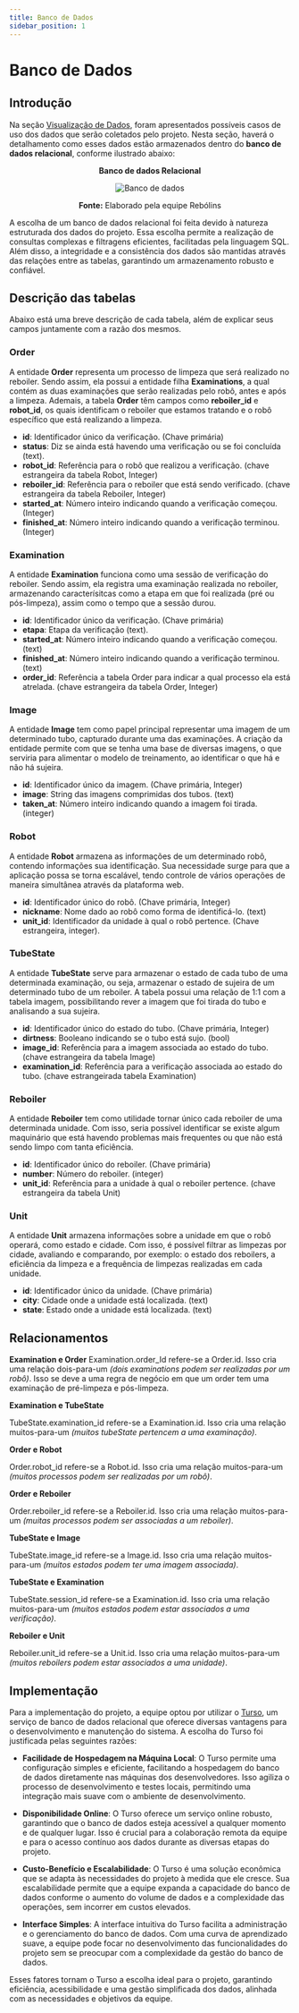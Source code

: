 ```yaml
---
title: Banco de Dados
sidebar_position: 1
---
```



# Banco de Dados

## Introdução

Na seção [Visualização de Dados](/Sprint-3/visualizacao-de-dados.md), foram apresentados possíveis casos de uso dos dados que serão coletados pelo projeto. Nesta seção, haverá o detalhamento como esses dados estão armazenados dentro do **banco de dados relacional**, conforme ilustrado abaixo:

<div align="center">

**Banco de dados Relacional**

![Banco de dados](/img/banco-de-dados-v2.png)


**Fonte:** Elaborado pela equipe Rebólins

</div>

A escolha de um banco de dados relacional foi feita devido à natureza estruturada dos dados do projeto. Essa escolha permite a realização de consultas complexas e filtragens eficientes, facilitadas pela linguagem SQL. Além disso, a integridade e a consistência dos dados são mantidas através das relações entre as tabelas, garantindo um armazenamento robusto e confiável.

## Descrição das tabelas

Abaixo está uma breve descrição de cada tabela, além de explicar seus campos juntamente com a razão dos mesmos.

### Order

A entidade **Order** representa um processo de limpeza que será realizado no reboiler. Sendo assim, ela possui a entidade filha **Examinations**, a qual contém as duas examinações que serão realizadas pelo robô, antes e após a limpeza. Ademais, a tabela **Order** têm campos como **reboiler_id**  e **robot_id**, os quais identificam o reboiler que estamos tratando e o robô específico que está realizando a limpeza. 

- **id**: Identificador único da verificação. (Chave primária)
- **status**: Diz se ainda está havendo uma verificação ou se foi concluída (text).
- **robot_id**: Referência para o robô que realizou a verificação. (chave estrangeira da tabela Robot, Integer)
- **reboiler_id**: Referência para o reboiler que está sendo verificado. (chave estrangeira da tabela Reboiler, Integer)
- **started_at**: Número inteiro indicando quando a verificação começou. (Integer)
- **finished_at**: Número inteiro indicando quando a verificação terminou. (Integer)

### Examination

A entidade **Examination** funciona como uma sessão de verificação do reboiler. Sendo assim, ela registra uma examinação realizada no reboiler, armazenando caracterísitcas como a etapa em que foi realizada (pré ou pós-limpeza), assim como o tempo que a sessão durou.

- **id**: Identificador único da verificação. (Chave primária)
- **etapa**: Etapa da verificação (text).
- **started_at**: Número inteiro indicando quando a verificação começou. (text)
- **finished_at**: Número inteiro indicando quando a verificação terminou. (text)
- **order_id**: Referência a tabela Order para indicar a qual processo ela está atrelada. (chave estrangeira da tabela Order, Integer)

### Image

A entidade **Image** tem como papel principal representar uma imagem de um determinado tubo, capturado durante uma das examinações. A criação da entidade permite com que se tenha uma base de diversas imagens, o que serviria para alimentar o modelo de treinamento, ao identificar o que há e não há sujeira. 

- **id**: Identificador único da imagem. (Chave primária, Integer)
- **image**: String das imagens comprimidas dos tubos. (text)
- **taken_at**: Número inteiro indicando quando a imagem foi tirada. (integer)


### Robot

A entidade **Robot** armazena as informações de um determinado robô, contendo informações sua identificação. Sua necessidade surge para que a aplicação possa se torna escalável, tendo controle de vários operações de maneira simultânea através da plataforma web.

- **id**: Identificador único do robô. (Chave primária, Integer)
- **nickname**: Nome dado ao robô como forma de identificá-lo. (text)
- **unit_id**: Identificador da unidade à qual o robô pertence. (Chave estrangeira, integer).

### TubeState

A entidade **TubeState** serve para armazenar o estado de cada tubo de uma determinada examinação, ou seja, armazenar o estado de sujeira de um determinado tubo de um reboiler. A tabela possui uma relação de 1:1 com a tabela imagem, possibilitando rever a imagem que foi tirada do tubo e analisando a sua sujeira.

- **id**: Identificador único do estado do tubo. (Chave primária, Integer)
- **dirtness**: Booleano indicando se o tubo está sujo. (bool)
- **image_id**: Referência para a imagem associada ao estado do tubo. (chave estrangeira da tabela Image)
- **examination_id**: Referência para a verificação associada ao estado do tubo. (chave estrangeirada tabela Examination)

### Reboiler

A entidade **Reboiler** tem como utilidade tornar único cada reboiler de uma determinada unidade. Com isso, seria possível identificar se existe algum maquinário que está havendo problemas mais frequentes ou que não está sendo limpo com tanta eficiência. 

- **id**: Identificador único do reboiler. (Chave primária)
- **number**: Número do reboiler. (integer)
- **unit_id**: Referência para a unidade à qual o reboiler pertence. (chave estrangeira da tabela Unit)

### Unit

A entidade **Unit** armazena informações sobre a unidade em que o robô operará, como estado e cidade. Com isso, é possível filtrar as limpezas por cidade, avaliando e comparando, por exemplo: o estado dos reboilers, a eficiência da limpeza e a frequência de limpezas realizadas em cada unidade.

- **id**: Identificador único da unidade. (Chave primária)
- **city**: Cidade onde a unidade está localizada. (text)
- **state**: Estado onde a unidade está localizada. (text)

## Relacionamentos

**Examination e Order**
Examination.order_Id refere-se a Order.id. Isso cria uma relação dois-para-um *(dois examinations podem ser realizadas por um robô)*. Isso se deve a uma regra de negócio em que um order tem uma examinação de pré-limpeza e pós-limpeza.

**Examination e TubeState**

TubeState.examination_id refere-se a Examination.id. Isso cria uma relação muitos-para-um *(muitos tubeState pertencem a uma examinação)*.

**Order e Robot**

Order.robot_id refere-se a Robot.id. Isso cria uma relação muitos-para-um *(muitos processos podem ser realizadas por um robô)*.

**Order e Reboiler**

Order.reboiler_id refere-se a Reboiler.id. Isso cria uma relação muitos-para-um *(muitas processos podem ser associadas a um reboiler)*.

**TubeState e Image**

TubeState.image_id refere-se a Image.id. Isso cria uma relação muitos-para-um *(muitos estados podem ter uma imagem associada)*.

**TubeState e Examination**

TubeState.session_id refere-se a Examination.id. Isso cria uma relação muitos-para-um *(muitos estados podem estar associados a uma verificação)*.

**Reboiler e Unit**

Reboiler.unit_id refere-se a Unit.id. Isso cria uma relação muitos-para-um *(muitos reboilers podem estar associados a uma unidade)*.

## Implementação

Para a implementação do projeto, a equipe optou por utilizar o [Turso](https://turso.tech/), um serviço de banco de dados relacional que oferece diversas vantagens para o desenvolvimento e manutenção do sistema. A escolha do Turso foi justificada pelas seguintes razões:

- **Facilidade de Hospedagem na Máquina Local**: O Turso permite uma configuração simples e eficiente, facilitando a hospedagem do banco de dados diretamente nas máquinas dos desenvolvedores. Isso agiliza o processo de desenvolvimento e testes locais, permitindo uma integração mais suave com o ambiente de desenvolvimento.

- **Disponibilidade Online**: O Turso oferece um serviço online robusto, garantindo que o banco de dados esteja acessível a qualquer momento e de qualquer lugar. Isso é crucial para a colaboração remota da equipe e para o acesso contínuo aos dados durante as diversas etapas do projeto.

- **Custo-Benefício e Escalabilidade**: O Turso é uma solução econômica que se adapta às necessidades do projeto à medida que ele cresce. Sua escalabilidade permite que a equipe expanda a capacidade do banco de dados conforme o aumento do volume de dados e a complexidade das operações, sem incorrer em custos elevados.

- **Interface Simples**: A interface intuitiva do Turso facilita a administração e o gerenciamento do banco de dados. Com uma curva de aprendizado suave, a equipe pode focar no desenvolvimento das funcionalidades do projeto sem se preocupar com a complexidade da gestão do banco de dados.

Esses fatores tornam o Turso a escolha ideal para o projeto, garantindo eficiência, acessibilidade e uma gestão simplificada dos dados, alinhada com as necessidades e objetivos da equipe.





